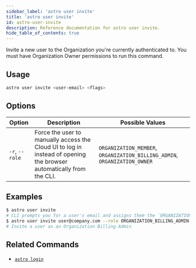 ```yaml
---
sidebar_label: 'astro user invite'
title: 'astro user invite'
id: astro-user-invite
description: Reference documentation for astro user invite.
hide_table_of_contents: true
---
```


Invite a new user to the Organization you're currently authenticated to. You must have Organization Owner permissions to run this command.  

## Usage

```sh
astro user invite <user-email> <flags>
```

## Options

| Option              | Description                                                                                   | Possible Values                                 |
| ------------------- | --------------------------------------------------------------------------------------------- | ----------------------------------------------- |
| `-r`, `--role` | Force the user to manually access the Cloud UI to log in instead of opening the browser automatically from the CLI.           | `ORGANIZATION_MEMBER`, `ORGANIZATION_BILLING_ADMIN`, `ORGANIZATION_OWNER`|

## Examples

```sh
$ astro user invite
# CLI prompts you for a user's email and assigns them the `ORGANIZATION_MEMBER` role by default
$ astro user invite user@company.com --role ORGANIZATION_BILLING_ADMIN
# Invite a user as an Organization Billing Admin
```

## Related Commands

- [`astro login`](cli/astro-login.md)
